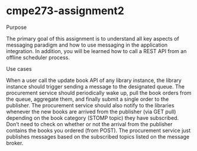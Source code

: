 cmpe273-assignment2
===================
Purpose

The primary goal of this assignment is to understand all key aspects of messaging paradigm and how to use messaging in the application integration. In addition, you will be learned how to call a REST API from an offline scheduler process.

Use cases

When a user call the update book API of any library instance, the library instance should trigger sending a message to the designated queue.
The procurement service should periodically wake up, pull the book orders from the queue, aggregate them, and finally submit a single order to the publisher.
The procurement service should also notify to the libraries whenever the new books are arrived from the publisher (via GET pull) depending on the book category (STOMP topic) they have subscribed. Don’t need to check on whether or not the arrival from the publisher contains the books you ordered (from POST). The procurement service just publishes messages based on the subscribed topics listed on the message broker.

